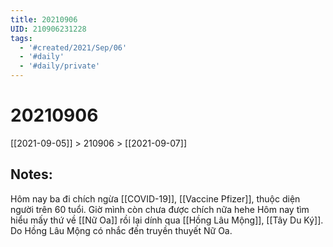 ```yaml
---
title: 20210906
UID: 210906231228
tags:
  - '#created/2021/Sep/06'
  - '#daily'
  - '#daily/private'
---
```

# 20210906
[[2021-09-05]] > 210906 > [[2021-09-07]]

## Notes:
Hôm nay ba đi chích ngừa [[COVID-19]], [[Vaccine Pfizer]], thuộc diện người trên 60 tuổi. Giờ mình còn chưa được chích nữa hehe
Hôm nay tìm hiểu mấy thứ về [[Nữ Oa]] rồi lại dính qua [[Hồng Lâu Mộng]], [[Tây Du Ký]]. Do Hồng Lâu Mộng có nhắc đến truyền thuyết Nữ Oa.